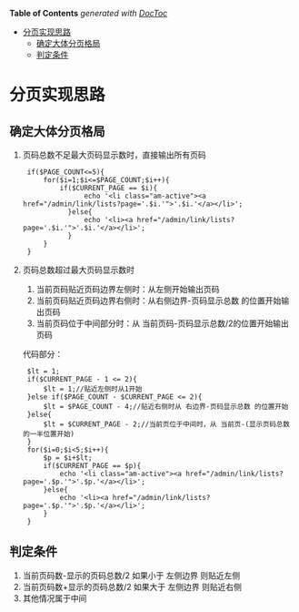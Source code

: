 <!-- START doctoc generated TOC please keep comment here to allow auto update -->
<!-- DON'T EDIT THIS SECTION, INSTEAD RE-RUN doctoc TO UPDATE -->
**Table of Contents**  *generated with [DocToc](https://github.com/thlorenz/doctoc)*

- [分页实现思路](#%E5%88%86%E9%A1%B5%E5%AE%9E%E7%8E%B0%E6%80%9D%E8%B7%AF)
  - [确定大体分页格局](#%E7%A1%AE%E5%AE%9A%E5%A4%A7%E4%BD%93%E5%88%86%E9%A1%B5%E6%A0%BC%E5%B1%80)
  - [判定条件](#%E5%88%A4%E5%AE%9A%E6%9D%A1%E4%BB%B6)

<!-- END doctoc generated TOC please keep comment here to allow auto update -->

# 分页实现思路

## 确定大体分页格局

1. 页码总数不足最大页码显示数时，直接输出所有页码

		if($PAGE_COUNT<=5){
	        for($i=1;$i<=$PAGE_COUNT;$i++){
	            if($CURRENT_PAGE == $i){
	              	  echo '<li class="am-active"><a href="/admin/link/lists?page='.$i.'">'.$i.'</a></li>';
	              }else{
	                  echo '<li><a href="/admin/link/lists?page='.$i.'">'.$i.'</a></li>';
	              }
	        }
	    }

2. 页码总数超过最大页码显示数时
	1. 当前页码贴近页码边界左侧时：从左侧开始输出页码
	2. 当前页码贴近页码边界右侧时：从右侧边界-页码显示总数 的位置开始输出页码
	3. 当前页码位于中间部分时：从 当前页码-页码显示总数/2的位置开始输出页码


	代码部分：

		$lt = 1;
        if($CURRENT_PAGE - 1 <= 2){
            $lt = 1;//贴近左侧时从1开始
        }else if($PAGE_COUNT - $CURRENT_PAGE <= 2){
            $lt = $PAGE_COUNT - 4;//贴近右侧时从 右边界-页码显示总数 的位置开始
        }else{
            $lt = $CURRENT_PAGE - 2;//当前页位于中间时，从 当前页-(显示页码总数的一半位置开始)
        }
        for($i=0;$i<5;$i++){
            $p = $i+$lt;
            if($CURRENT_PAGE == $p){
                echo '<li class="am-active"><a href="/admin/link/lists?page='.$p.'">'.$p.'</a></li>';
            }else{
                echo '<li><a href="/admin/link/lists?page='.$p.'">'.$p.'</a></li>';
            }
        }

## 判定条件

1. 当前页码数-显示的页码总数/2 如果小于 左侧边界 则贴近左侧
2. 当前页码数+显示的页码总数/2 如果大于 左侧边界 则贴近右侧
3. 其他情况属于中间